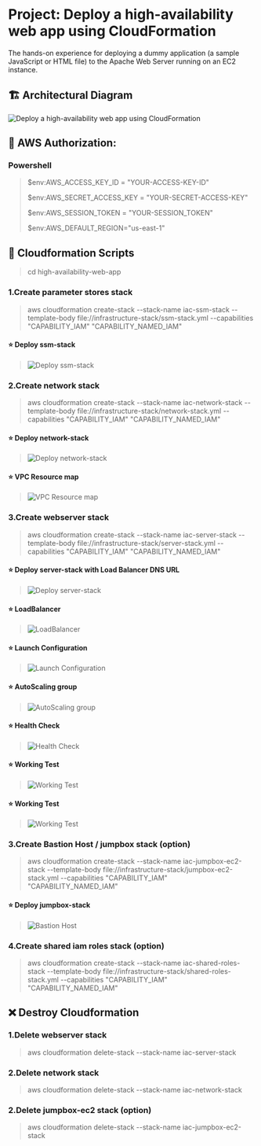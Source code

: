 # Project: Deploy a high-availability web app using CloudFormation
The hands-on experience for deploying a dummy application (a sample JavaScript or HTML file) to the Apache Web Server running on an EC2 instance.

## :building_construction: Architectural Diagram
![Deploy a high-availability web app using CloudFormation](deployment-images/udacity.jpeg)
## :key: AWS Authorization:
### Powershell
>$env:AWS_ACCESS_KEY_ID = "YOUR-ACCESS-KEY-ID"
>
>$env:AWS_SECRET_ACCESS_KEY = "YOUR-SECRET-ACCESS-KEY"
>
>$env:AWS_SESSION_TOKEN = "YOUR-SESSION_TOKEN"
>
>$env:AWS_DEFAULT_REGION="us-east-1"

## :page_facing_up: Cloudformation Scripts
> cd high-availability-web-app
### 1.Create parameter stores stack
>aws cloudformation create-stack --stack-name iac-ssm-stack --template-body file://infrastructure-stack/ssm-stack.yml --capabilities "CAPABILITY_IAM" "CAPABILITY_NAMED_IAM"

#### :star: Deploy ssm-stack
>![Deploy ssm-stack](deployment-images/ssm-stack.png)

### 2.Create network stack
> aws cloudformation create-stack --stack-name iac-network-stack --template-body file://infrastructure-stack/network-stack.yml  --capabilities "CAPABILITY_IAM" "CAPABILITY_NAMED_IAM"

#### :star: Deploy network-stack
>![Deploy network-stack](deployment-images/network-stack.png)
#### :star: VPC Resource map
>![VPC Resource map](deployment-images/vpc-resource-map.png)

### 3.Create webserver stack
> aws cloudformation create-stack --stack-name iac-server-stack --template-body file://infrastructure-stack/server-stack.yml  --capabilities "CAPABILITY_IAM" "CAPABILITY_NAMED_IAM"

#### :star: Deploy server-stack with Load Balancer DNS URL
>![Deploy server-stack](deployment-images/server-stack.png)

#### :star: LoadBalancer
>![LoadBalancer](deployment-images/loadbalancer.png)

#### :star: Launch Configuration
>![Launch Configuration](deployment-images/launch-configuration.png)

#### :star: AutoScaling group
>![AutoScaling group](deployment-images/auto-scaling-group.png)

#### :star: Health Check
>![Health Check](deployment-images/health-check.png)

#### :star: Working Test
>![Working Test](deployment-images/webapp-work.png)

#### :star: Working Test
>![Working Test](deployment-images/webapp-work.png)

### 3.Create Bastion Host / jumpbox stack (option)
> aws cloudformation create-stack --stack-name iac-jumpbox-ec2-stack --template-body file://infrastructure-stack/jumpbox-ec2-stack.yml --capabilities "CAPABILITY_IAM" "CAPABILITY_NAMED_IAM"

#### :star: Deploy jumpbox-stack
>![Bastion Host](deployment-images/jumpbox.png)

### 4.Create shared iam roles stack (option)
> aws cloudformation create-stack --stack-name iac-shared-roles-stack --template-body file://infrastructure-stack/shared-roles-stack.yml --capabilities "CAPABILITY_IAM" "CAPABILITY_NAMED_IAM"



## :x: Destroy Cloudformation

### 1.Delete webserver stack
> aws cloudformation delete-stack --stack-name iac-server-stack

### 2.Delete network stack
> aws cloudformation delete-stack --stack-name iac-network-stack

### 2.Delete jumpbox-ec2 stack (option)
> aws cloudformation delete-stack --stack-name iac-jumpbox-ec2-stack







